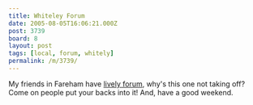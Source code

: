 ```yaml
---
title: Whiteley Forum
date: 2005-08-05T16:06:21.000Z
post: 3739
board: 8
layout: post
tags: [local, forum, whitely]
permalink: /m/3739/
---
```

My friends in Fareham have <a rel="nofollow noopener" href="http://whiteleyforum.net">lively forum</a>, why's this one not taking off? Come on people put your backs into it! And, have a good weekend.

